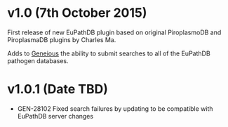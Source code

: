 # v1.0 (7th October 2015)
First release of new EuPathDB plugin based on original PiroplasmoDB and PiroplasmaDB plugins by Charles Ma.

Adds to [Geneious](http://geneious.com) the ability to submit searches to all of the EuPathDB pathogen databases.

# v1.0.1 (Date TBD)
- GEN-28102 Fixed search failures by updating to be compatible with EuPathDB server changes